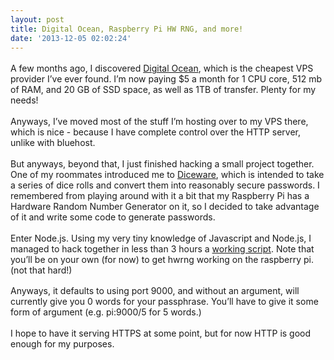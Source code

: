 ```yaml
---
layout: post
title: Digital Ocean, Raspberry Pi HW RNG, and more!
date: '2013-12-05 02:02:24'
---
```


<div class="markdown-here-wrapper" id="markdown-here-wrapper-519782" data-md-original="%3Cp%3EA%20few%20months%20ago%2C%20I%20discovered%20%5BDigital%20Ocean%5D(https%3A%2F%2Fwww.digitalocean.com%2F%3Frefcode%3Dc0167ae9a50a)%2C%20which%20is%20the%20cheapest%20VPS%20provider%20I've%20ever%20found.%20I'm%20now%20paying%20%245%20a%20month%20for%201%20core%2C%20512%20mb%20of%20RAM%2C%20and%2020%20GB%20of%20SSD%20space%2C%20as%20well%20as%201TB%20of%20transfer.%20Plenty%20for%20my%20needs!%20%3Cbr%3E%3C%2Fp%3E%3Cp%3EAnyways%2C%20I've%20moved%20most%20of%20the%20stuff%20I'm%20hosting%20over%20to%20my%20VPS%20there%2C%20which%20is%20nice%20-%20because%20I%20have%20complete%20control%20over%20the%20HTTP%20server%2C%20unlike%20with%20bluehost.%20%3Cbr%3E%3C%2Fp%3E%3Cp%3EBut%20anyways%2C%20beyond%20that%2C%20I%20just%20finished%20hacking%20a%20small%20project%20together.%20One%20of%20my%20roommates%20introduced%20me%20to%20%5BDiceware%5D(http%3A%2F%2Fworld.std.com%2F~reinhold%2Fdiceware.html)%2C%20which%20is%20intended%20to%20take%20a%20series%20of%20dice%20rolls%20and%20convert%20them%20into%20reasonably%20secure%20passwords.%20I%20remembered%20from%20playing%20around%20with%20it%20a%20bit%20that%20my%20Raspberry%20Pi%20has%20a%20Hardware%20Random%20Number%20Generator%20on%20it%2C%20so%20I%20decided%20to%20take%20advantage%20of%20it%20and%20write%20some%20code%20to%20generate%20passwords.%20%3Cbr%3E%3C%2Fp%3E%3Cp%3EEnter%20Node.js.%20Using%20my%20very%20tiny%20knowledge%20of%20Javascript%20and%20Node.js%2C%20I%20managed%20to%20hack%20together%20in%20less%20than%203%20hours%20a%20%5Bworking%20script%5D(https%3A%2F%2Fgithub.com%2Fjoshgordon%2Frng_password_generator).%20Note%20that%20you'll%20be%20on%20your%20own%20(for%20now)%20to%20get%20hwrng%20working%20on%20the%20raspberry%20pi.%20(not%20that%20hard!)%20%3Cbr%3E%3C%2Fp%3E%3Cp%3EAnyways%2C%20it%20defaults%20to%20using%20port%209000%2C%20and%20without%20an%20argument%2C%20will%20currently%20give%20you%200%20words%20for%20your%20passphrase.%20You'll%20have%20to%20give%20it%20some%20form%20of%20argument%20(e.g.%20pi%3A9000%2F5%20for%205%20words.)%20%3Cbr%3E%3C%2Fp%3E" data-md-url="http://joshgordon.net/wp-admin/post-new.php">
<p style="margin: 1.2em 0px ! important;">A few months ago, I discovered <a href="https://www.digitalocean.com/?refcode=c0167ae9a50a">Digital Ocean</a>, which is the cheapest VPS provider I’ve ever found. I’m now paying $5 a month for 1 CPU core, 512 mb of RAM, and 20 GB of SSD space, as well as 1TB of transfer. Plenty for my needs!</p>
<p style="margin: 1.2em 0px ! important;">Anyways, I’ve moved most of the stuff I’m hosting over to my VPS there, which is nice - because I have complete control over the HTTP server, unlike with bluehost.</p>
<p style="margin: 1.2em 0px ! important;">But anyways, beyond that, I just finished hacking a small project together. One of my roommates introduced me to <a href="http://world.std.com/~reinhold/diceware.html">Diceware</a>, which is intended to take a series of dice rolls and convert them into reasonably secure passwords. I remembered from playing around with it a bit that my Raspberry Pi has a Hardware Random Number Generator on it, so I decided to take advantage of it and write some code to generate passwords.</p>
<p style="margin: 1.2em 0px ! important;">Enter Node.js. Using my very tiny knowledge of Javascript and Node.js, I managed to hack together in less than 3 hours a <a href="https://github.com/joshgordon/rng_password_generator">working script</a>. Note that you’ll be on your own (for now) to get hwrng working on the raspberry pi. (not that hard!)</p>
<p style="margin: 1.2em 0px ! important;">Anyways, it defaults to using port 9000, and without an argument, will currently give you 0 words for your passphrase. You’ll have to give it some form of argument (e.g. pi:9000/5 for 5 words.)</p>
<p style="margin: 1.2em 0px ! important;">I hope to have it serving HTTPS at some point, but for now HTTP is good enough for my purposes.</p>

</div>